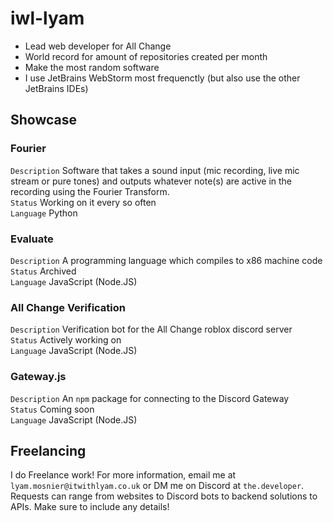 # iwl-lyam
- Lead web developer for All Change
- World record for amount of repositories created per month
- Make the most random software
- I use JetBrains WebStorm most frequenctly (but also use the other JetBrains IDEs)

## Showcase
### Fourier
`Description` Software that takes a sound input (mic recording, live mic stream or pure tones) and outputs whatever note(s) are active in the recording using the Fourier Transform.  
`Status` Working on it every so often  
`Language` Python

### Evaluate
`Description` A programming language which compiles to x86 machine code  
`Status` Archived  
`Language` JavaScript (Node.JS)  

### All Change Verification
`Description` Verification bot for the All Change roblox discord server  
`Status` Actively working on  
`Language` JavaScript (Node.JS)

### Gateway.js
`Description` An `npm` package for connecting to the Discord Gateway  
`Status` Coming soon  
`Language` JavaScript (Node.JS)

## Freelancing
I do Freelance work! For more information, email me at `lyam.mosnier@itwithlyam.co.uk` or DM me on Discord at `the.developer`. Requests can range from websites to Discord bots to backend solutions to APIs. Make sure to include any details!

<!--
**iwl-lyam/iwl-lyam** is a ✨ _special_ ✨ repository because its `README.md` (this file) appears on your GitHub profile.

Here are some ideas to get you started:

- 🔭 I’m currently working on ...
- 🌱 I’m currently learning ...
- 👯 I’m looking to collaborate on ...
- 🤔 I’m looking for help with ...
- 💬 Ask me about ...
- 📫 How to reach me: ...
- 😄 Pronouns: ...
- ⚡ Fun fact: ...
-->

